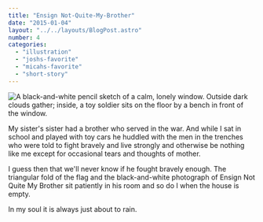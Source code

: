 ```yaml
---
title: "Ensign Not-Quite-My-Brother"
date: "2015-01-04"
layout: "../../layouts/BlogPost.astro"
number: 4
categories: 
  - "illustration"
  - "joshs-favorite"
  - "micahs-favorite"
  - "short-story"
---
```


![A black-and-white pencil sketch of a calm, lonely window. Outside dark clouds gather; inside, a toy soldier sits on the floor by a bench in front of the window.](/assets/images/Week-4.png)

My sister's sister had a brother who served in the war. And while I sat in school and played with toy cars he huddled with the men in the trenches who were told to fight bravely and live strongly and otherwise be nothing like me except for occasional tears and thoughts of mother.

I guess then that we'll never know if he fought bravely enough. The triangular fold of the flag and the black-and-white photograph of Ensign Not Quite My Brother sit patiently in his room and so do I when the house is empty.

In my soul it is always just about to rain.
